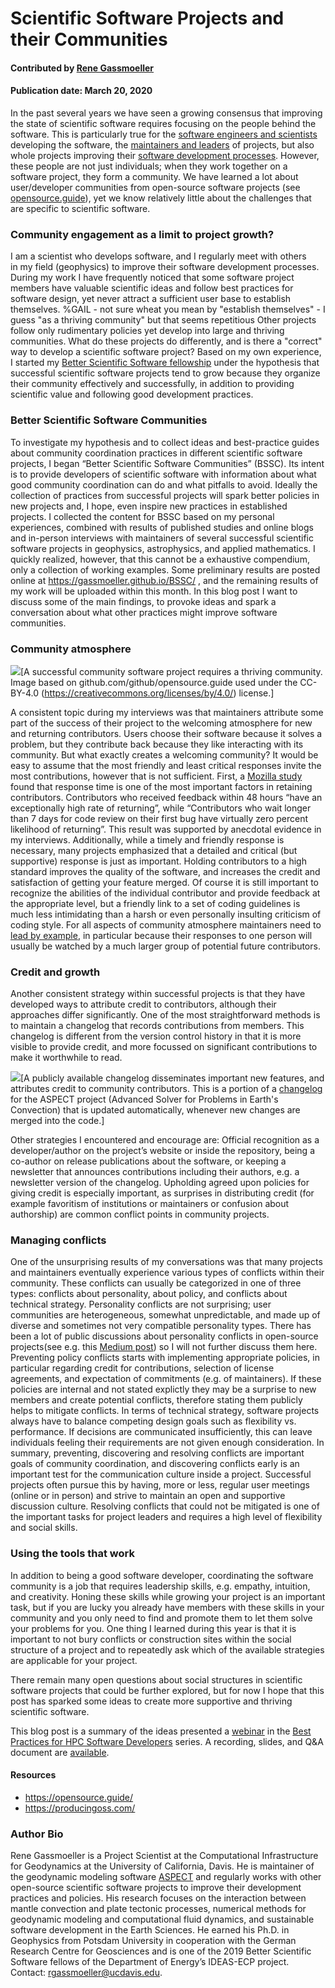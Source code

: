 # Scientific Software Projects and their Communities

#### Contributed by [Rene Gassmoeller](https://github.com/gassmoeller "Rene Gassmoeller GitHub Profile")

#### Publication date: March 20, 2020

In the past several years we have seen a growing consensus that improving the state of
scientific software requires focusing on the people behind the software. This
is particularly true for the [software engineers and
scientists](https://bssw.io/blog_posts/us-research-software-engineer-us-rse-association)
developing the software, the [maintainers and leaders](https://bssw.io/blog_posts/leading-a-scientific-software-project-it-s-all-personal)
of projects, but also whole projects improving their [software development
processes](https://bssw.io/blog_posts/productivity-and-sustainability-improvement-planning-psip).
However, these people are not just individuals; when they work together on a
software project, they form a community. We have learned a lot about
user/developer communities from open-source software projects (see
[opensource.guide](https://opensource.guide/building-community/)), yet we know
relatively little about the challenges that are specific to scientific
software.

### Community engagement as a limit to project growth?

I am a scientist who develops software, and I regularly meet with others  
in my field (geophysics) to improve their software development
processes. During my work I have frequently noticed that some software project members have
valuable scientific ideas and follow best practices for software design, yet
never attract a sufficient user base to establish themselves. 
%GAIL - not sure wheat you mean by "establish themselves" - I guess "as a thriving community" but that seems repetitious
Other projects
follow only rudimentary policies yet develop into large and thriving
communities. What do these projects do differently, and is there a "correct"
way to develop a scientific software project? Based on my own experience, I
started my [Better Scientific Software fellowship](https://bssw.io/fellowship) under the hypothesis that
successful scientific software projects tend to grow because they organize
their community effectively and successfully, in addition to providing
scientific value and following good development practices.

### Better Scientific Software Communities

To investigate my hypothesis and to collect ideas and best-practice
guides about community coordination practices in different scientific software
projects, I began “Better Scientific Software Communities” (BSSC). Its intent is
to provide developers of scientific software with information about what good
community coordination can do and what pitfalls to avoid. Ideally the
collection of practices from successful projects will spark better policies in
new projects and, I hope, even inspire new practices in established projects.
I collected the content for BSSC based on my personal experiences, combined
with results of published studies and online blogs and in-person interviews
with maintainers of several successful scientific software projects in
geophysics, astrophysics, and applied mathematics. I quickly realized, however, that
this cannot be a exhaustive compendium, only a collection of working examples.
Some preliminary results are posted online at
https://gassmoeller.github.io/BSSC/ , and the remaining results of my work will
be uploaded within this month.
In this blog post I want to discuss some of the main findings, to provoke ideas and spark a conversation about what other practices might improve software communities.

### Community atmosphere

<img src='https://github.com/github/opensource.guide/blob/master/assets/images/illos/building.svg' class='page lightbox' />[A successful community software project requires a thriving community. Image based on github.com/github/opensource.guide used under the CC-BY-4.0 (https://creativecommons.org/licenses/by/4.0/) license.]

A consistent topic during my interviews was that maintainers attribute some
part of the success of their project to the welcoming atmosphere for new and
returning contributors. Users choose their software because it solves a problem,
but they contribute back because they like interacting with its community. But
what exactly creates a welcoming community? It would be easy to assume that the
most friendly and least critical responses invite the most contributions,
however that is not sufficient. First, a [Mozilla
study](https://docs.google.com/presentation/d/1hsJLv1ieSqtXBzd5YZusY-mB8e1VJzaeOmh8Q4VeMio/edit#slide=id.g43d857af8_0177)
found that response time is one of the most important factors in retaining
contributors. Contributors who received feedback within 48 hours “have an
exceptionally high rate of returning”, while “Contributors who wait longer than
7 days for code review on their first bug have virtually zero percent
likelihood of returning”. This result was supported by anecdotal evidence in my
interviews. Additionally, while a timely and friendly response is necessary,
many projects emphasized that a detailed and critical (but supportive) response
is just as important. Holding contributors to a high standard improves the
quality of the software, and increases the credit and satisfaction of getting
your feature merged. Of course it is still important to recognize the abilities
of the individual contributor and provide feedback at the appropriate level,
but a friendly link to a set of coding guidelines is much less intimidating
than a harsh or even personally insulting criticism of coding style. For all
aspects of community atmosphere maintainers need to [lead by
example](https://bssw.io/blog_posts/leading-a-scientific-software-project-it-s-all-personal),
in particular because their responses to one person will usually be watched by
a much larger group of potential future contributors.

### Credit and growth

Another consistent strategy within successful projects is that they have
developed ways to attribute credit to contributors, although their approaches
differ significantly. One of the most straightforward methods is to maintain a
changelog that records contributions from members. This changelog is different
from the version control history in that it is more visible to provide credit,
and more focussed on significant contributions to make it worthwhile to read.

<img src='https://github.com/betterscientificsoftware/images/blob/master/gassmoeller-blog-changelog.png' class='page lightbox' />[A publicly available changelog disseminates important new features,
and attributes credit to community contributors. This is a portion of a [changelog](https://aspect.geodynamics.org/doc/doxygen/changes_current.html) for
the ASPECT project (Advanced Solver for Problems in Earth's Convection) that is
updated automatically, whenever new changes are merged into the code.]

Other strategies I encountered and encourage are: Official recognition as a
developer/author on the project’s website or inside the repository, being a
co-author on release publications about the software, or keeping a newsletter
that announces contributions including their authors, e.g. a newsletter version
of the changelog. Upholding agreed upon policies for giving credit is
especially important, as surprises in distributing credit (for example
favoritism of institutions or maintainers or confusion about authorship) are
common conflict points in community projects.

### Managing conflicts

One of the unsurprising results of my conversations was that many projects and
maintainers eventually experience various types of conflicts within their
community. These conflicts can usually be categorized in one of three types:
conflicts about personality, about policy, and conflicts about technical
strategy. Personality conflicts are not surprising; user communities are
heterogeneous, somewhat unpredictable, and made up of diverse and sometimes not
very compatible personality types. There has been a lot of public discussions
about personality conflicts in open-source projects(see e.g. this [Medium
post](https://medium.com/@d4nyll/the-open-source-community-have-no-place-for-disrespect-70c85d473332))
so I will not further discuss them here. Preventing policy conflicts starts
with implementing appropriate policies, in particular regarding credit for
contributions, selection of license agreements, and expectation of commitments
(e.g. of maintainers). If these policies are internal and not stated explictly
they may be a surprise to new members and create potential conflicts, therefore
stating them publicly helps to mitigate conflicts.  In terms of technical
strategy, software projects always have to balance competing design goals such
as flexibility vs. performance.  If decisions are communicated insufficiently,
this can leave individuals feeling their requirements are not given enough
consideration.  In summary, preventing, discovering and resolving conflicts are
important goals of community coordination, and discovering conflicts early is
an important test for the communication culture inside a project. Successful
projects often pursue this by having, more or less, regular user meetings (online
or in person) and strive to maintain an open and supportive discussion culture.
Resolving conflicts that could not be mitigated is one of the important tasks
for project leaders and requires a high level of flexibility and social skills.

### Using the tools that work

In addition to being a good software developer, coordinating the software community is a job that requires leadership skills, e.g. empathy, intuition, and
creativity. Honing these skills while growing your project is an important
task, but if you are lucky you already have members with these skills in your
community and you only need to find and promote them to let them solve your
problems for you. One thing I learned during this year is that it is important
to not bury conflicts or construction sites within the social structure of a
project and to repeatedly ask which of the available strategies are applicable
for your project.

There remain many open questions about social structures in scientific software
projects that could be further explored, but for now I hope that this post has
sparked some ideas to create more supportive and thriving scientific software.

This blog post is a summary of the ideas presented a [webinar](https://bssw.io/events/webinar-discovering-and-addressing-social-challenges-in-the-evolution-of-scientific-software-projects) in the [Best Practices for
HPC Software
Developers](https://bssw.io/items/best-practices-for-hpc-software-developers-webinar-series)
series. A recording, slides, and Q&A document are [available](https://ideas-productivity.org/events/hpc-best-practices-webinars/#webinar033).

#### Resources
- https://opensource.guide/
- https://producingoss.com/

### Author Bio

Rene Gassmoeller is a Project Scientist at the Computational Infrastructure for
Geodynamics at the University of California, Davis. He is maintainer of the
geodynamic modeling software [ASPECT](https://aspect.geodynamics.org) and
regularly works with other open-source scientific software projects to improve
their development practices and policies. His research focuses on the
interaction between mantle convection and plate tectonic processes, numerical
methods for geodynamic modeling and computational fluid dynamics, and
sustainable software development in the Earth Sciences. He earned his Ph.D. in
Geophysics from Potsdam University in cooperation with the German Research
Centre for Geosciences and is one of the 2019 Better Scientific Software
fellows of the Department of Energy’s IDEAS-ECP project. Contact:
rgassmoeller@ucdavis.edu.

<!---
Publish: yes
RSS update: 2020-03-20
Categories: Collaboration
Topics: Software Engineering, Projects and Organizations
Tags: bssw-blog-article
Level: 2
Prerequisites: default
Aggregate: none
--->
